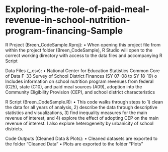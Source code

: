 # Exploring-the-role-of-paid-meal-revenue-in-school-nutrition-program-financing-Sample

R Project (Breen_CodeSample.Rproj):
•	When opening this project file from within the project folder (Breen_CodeSample), R Studio will open to the correct working directory with access to the data files and accompanying R Script

Data Files (_.csv):
•	National Center for Education Statistics Common Core of Data F-33 Survey of School District Finances (SY 07-08 to SY 18-19)
o	Includes information on school nutrition program revenues from federal (C25), state (C10), and paid meal sources (A09), adoption into the Community Eligibility Provision (CEP), and school district characteristics

R Script (Breen_CodeSample.R):
•	This code walks through steps to 1) clean the data for all years of analysis, 2) describe the data through descriptive statistics and visualizations, 3) find inequality measures for the main revenue of interest, and 4) explore the effect of adopting CEP on the main revenue of interest. I also explore heterogeneity by urbanicity of school districts. 

Code Outputs (Cleaned Data & Plots):
•	Cleaned datasets are exported to the folder “Cleaned Data”
•	Plots are exported to the folder “Plots”
